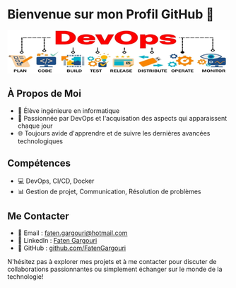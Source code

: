 # Bienvenue sur mon Profil GitHub 👋
![DevOps](https://raw.githubusercontent.com/FatenGargouri/FatenGargouri/main/devopss.png)

## À Propos de Moi

- 🔬 Élève ingénieure en informatique
- 🚀 Passionnée par DevOps et l'acquisation des aspects qui apparaissent chaque jour 
- 🌐 Toujours avide d'apprendre et de suivre les dernières avancées technologiques

## Compétences

- 💻 DevOps, CI/CD, Docker
- 📊 Gestion de projet, Communication, Résolution de problèmes

## Me Contacter

- 📧 Email : [faten.gargouri@hotmail.com](mailto:faten.gargouri@hotmail.com)
- 🔗 LinkedIn : [Faten Gargouri](https://www.linkedin.com/in/faten-gargouri/)
- 💼 GitHub : [github.com/FatenGargouri](https://github.com/FatenGargouri)

N'hésitez pas à explorer mes projets et à me contacter pour discuter de collaborations passionnantes ou simplement échanger sur le monde de la technologie!
